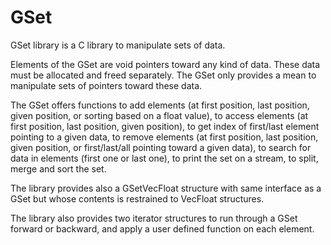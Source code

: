 # GSet
GSet library is a C library to manipulate sets of data.

Elements of the GSet are void pointers toward any kind of data. These data must be allocated and freed separately. The GSet only provides a mean to manipulate sets of pointers toward these data.

The GSet offers functions to add elements (at first position, last position, given position, or sorting based on a float value), to access elements (at first position, last position, given position), to get index of first/last element pointing to a given data, to remove elements (at first position, last position, given position, or first/last/all pointing toward a given data), to search for data in elements (first one or last one), to print the set on a stream, to split, merge and sort the set.

The library provides also a GSetVecFloat structure with same interface as a GSet but whose contents is restrained to VecFloat structures.

The library also provides two iterator structures to run through a GSet forward or backward, and apply a user defined function on each element.
